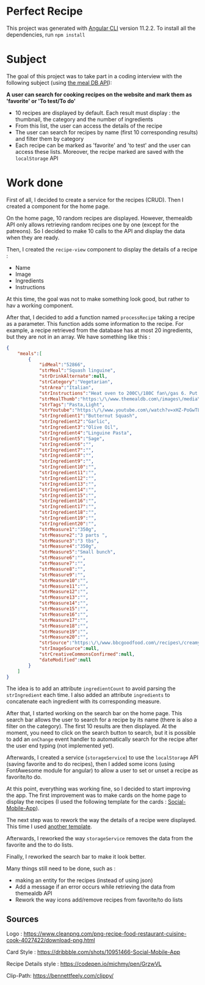 # Perfect Recipe

This project was generated with [Angular CLI](https://github.com/angular/angular-cli) version 11.2.2.
To install all the dependencies, run `npm install`

# Subject

The goal of this project was to take part in a coding interview with the following subject (using [the meal DB API](https://www.themealdb.com)):

**A user can search for cooking recipes on the website and mark them as 'favorite' or 'To test/To do'**

- 10 recipes are displayed by default. Each result must display : the thumbnail, the category and the number of ingredients
- From this list, the user can access the details of the recipe
- The user can search for recipes by name (first 10 corresponding results) and filter them by category
- Each recipe can be marked as 'favorite' and 'to test' and the user can access these lists. Moreover, the recipe marked are saved with the `localStorage` API

# Work done

First of all, I decided to create a service for the recipes (CRUD). Then I created a component for the home page.

On the home page, 10 random recipes are displayed. However, themealdb API only allows retrieving random recipes one by one (except for the patreons). So I decided to make 10 calls to the API and display the data when they are ready.

Then, I created the `recipe-view` component to display the details of a recipe :
- Name
- Image
- Ingredients
- Instructions

At this time, the goal was not to make something look good, but rather to hav a working component.

After that, I decided to add a function named `processRecipe` taking a recipe as a parameter. This function adds some information to the recipe. For example, a recipe retrieved from the database has at most 20 ingredients, but they are not in an array. We have something like this :

```json
{
    "meals":[
        {
            "idMeal":"52866",
            "strMeal":"Squash linguine",
            "strDrinkAlternate":null,
            "strCategory":"Vegetarian",
            "strArea":"Italian",
            "strInstructions":"Heat oven to 200C\/180C fan\/gas 6. Put the squash and garlic on a baking tray and drizzle with the olive oil. Roast for 35-40 mins until soft. Season.\r\nCook the pasta according to pack instructions. Drain, reserving the water. Use a stick blender to whizz the squash with 400ml cooking water. Heat some oil in a frying pan, fry the sage until crisp, then drain on kitchen paper. Tip the pasta and sauce into the pan and warm through. Scatter with sage.",
            "strMealThumb":"https:\/\/www.themealdb.com\/images\/media\/meals\/wxswxy1511452625.jpg",
            "strTags":"Pasta,Light",
            "strYoutube":"https:\/\/www.youtube.com\/watch?v=xHZ-PoGwTLQ",
            "strIngredient1":"Butternut Squash",
            "strIngredient2":"Garlic",
            "strIngredient3":"Olive Oil",
            "strIngredient4":"Linguine Pasta",
            "strIngredient5":"Sage",
            "strIngredient6":"",
            "strIngredient7":"",
            "strIngredient8":"",
            "strIngredient9":"",
            "strIngredient10":"",
            "strIngredient11":"",
            "strIngredient12":"",
            "strIngredient13":"",
            "strIngredient14":"",
            "strIngredient15":"",
            "strIngredient16":"",
            "strIngredient17":"",
            "strIngredient18":"",
            "strIngredient19":"",
            "strIngredient20":"",
            "strMeasure1":"350g",
            "strMeasure2":"3 parts ",
            "strMeasure3":"3 tbs",
            "strMeasure4":"350g",
            "strMeasure5":"Small bunch",
            "strMeasure6":"",
            "strMeasure7":"",
            "strMeasure8":"",
            "strMeasure9":"",
            "strMeasure10":"",
            "strMeasure11":"",
            "strMeasure12":"",
            "strMeasure13":"",
            "strMeasure14":"",
            "strMeasure15":"",
            "strMeasure16":"",
            "strMeasure17":"",
            "strMeasure18":"",
            "strMeasure19":"",
            "strMeasure20":"",
            "strSource":"https:\/\/www.bbcgoodfood.com\/recipes\/creamy-squash-linguine",
            "strImageSource":null,
            "strCreativeCommonsConfirmed":null,
            "dateModified":null
        }
    ]
}
```

The idea is to add an attribute `ingredientCount` to avoid parsing the `strIngredient` each time. I also added an attribute `ingredients` to concatenate each ingredient with its corresponding measure.

After that, I started working on the search bar on the home page. This search bar allows the user to search for a recipe by its name (there is also a filter on the category). The first 10 results are then displayed. At the moment, you need to click on the search button to search, but it is possible to add an `onChange` event handler to automatically search for the recipe after the user end typing (not implemented yet).

Afterwards, I created a service (`storageService`) to use the `localStorage` API (saving favorite and to do recipes), then I added some icons (using FontAwesome module for angular) to allow a user to set or unset a recipe as favorite/to do.

At this point, everything was working fine, so I decided to start improving the app. The first improvement was to make cards on the home page to display the recipes (I used the following template for the cards : [Social-Mobile-App](https://dribbble.com/shots/10951466-Social-Mobile-App)).

The next step was to rework the way the details of a recipe were displayed. This time I used [another template](https://codepen.io/michmy/pen/GrzwVL).

Afterwards, I reworked the way `storageService` removes the data from the favorite and the to do lists.

Finally, I reworked the search bar to make it look better.

Many things still need to be done, such as :
- making an entity for the recipes (instead of using json)
- Add a message if an error occurs while retrieving the data from themealdb API
- Rework the way icons add/remove recipes from favorite/to do lists 

## Sources

Logo : https://www.cleanpng.com/png-recipe-food-restaurant-cuisine-cook-4027422/download-png.html

Card Style : https://dribbble.com/shots/10951466-Social-Mobile-App

Recipe Details style : https://codepen.io/michmy/pen/GrzwVL

Clip-Path: https://bennettfeely.com/clippy/